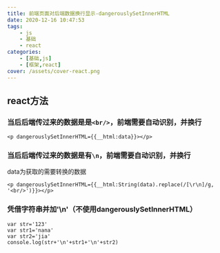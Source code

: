 ```yaml
---
title: 前端页面对后端数据换行显示-dangerouslySetInnerHTML
date: 2020-12-16 10:47:53
tags: 
    - js
    - 基础
    - react
categories: 
    - [基础,js]
    - [框架,react]
cover: /assets/cover-react.png
---
```

## react方法
### 当后后端传过来的数据是是`<br/>`，前端需要自动识别，并换行
 ```
 <p dangerouslySetInnerHTML={{__html:data}}></p>
 ```

### 当后后端传过来的数据是有`\n`，前端需要自动识别，并换行
data为获取的需要转换的数据
 ```
 <p dangerouslySetInnerHTML={{__html:String(data).replace(/[\r\n]/g, '<br/>')}}></p>
 ```

 ### 凭借字符串并加'\n'（不使用dangerouslySetInnerHTML）
 ```
 var str='123'
var str1='nana'
var str2='jia'
console.log(str+'\n'+str1+'\n'+str2)
```